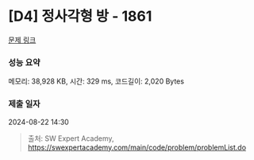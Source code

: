 # [D4] 정사각형 방 - 1861 

[문제 링크](https://swexpertacademy.com/main/code/problem/problemDetail.do?contestProbId=AV5LtJYKDzsDFAXc) 

### 성능 요약

메모리: 38,928 KB, 시간: 329 ms, 코드길이: 2,020 Bytes

### 제출 일자

2024-08-22 14:30



> 출처: SW Expert Academy, https://swexpertacademy.com/main/code/problem/problemList.do